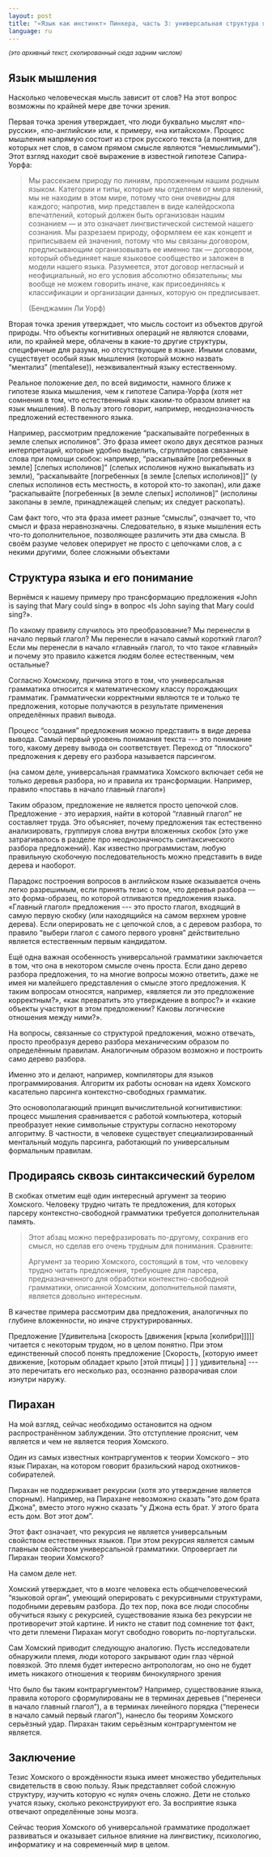 ```yaml
---
layout: post
title: "«Язык как инстинкт» Пинкера, часть 3: универсальная структура языка"
language: ru
---
```


<small>*(это архивный текст, скопированный сюда задним числом)*</small>
## Язык мышления

Насколько человеческая мысль зависит от слов? На этот вопрос возможны по крайней мере две точки зрения.

Первая точка зрения утверждает, что люди буквально мыслят «по-русски», «по-английски» или, к примеру, «на китайском». Процесс мышления напрямую состоит из строк русского текста (а понятия, для которых нет слов, в самом прямом смысле являются “немыслимыми”). Этот взгляд находит своё выражение в известной гипотезе Сапира-Уорфа:

> Мы рассекаем природу по линиям, проложенным нашим родным языком. Категории и типы, которые мы отделяем от мира явлений, мы не находим в этом мире, потому что они очевидны для каждого; напротив, мир представлен в виде калейдоскопа впечатлений, который должен быть организован нашим сознанием — и это означает лингвистической системой нашего сознания. Мы разрезаем природу, оформляем ее как концепт и приписываем ей значения, потому что мы связаны договором, предписывающим организовывать ее именно так — договором, который объединяет наше языковое сообщество и заложен в модели нашего языка. Разумеется, этот договор негласный и неофициальный, но его условия абсолютно обязательны; мы вообще не можем говорить иначе, как присоединяясь к классификации и организации данных, которую он предписывает.
>
> (Бенджамин Ли Уорф)

Вторая точка зрения утверждает, что мысль состоит из объектов другой природы. Что объекты когнитивных операций не являются словами, или, по крайней мере, облачены в какие-то другие структуры, специфичные для разума, но отсутствующие в языке. Иными словами, существует особый язык мышления (который можно назвать “ментализ” (mentalese)), неэквивалентный языку естественному.

Реальное положение дел, по всей видимости, намного ближе к гипотезе языка мышления, чем к гипотезе Сапира-Уорфа (хотя нет сомнения в том, что естественный язык каким-то образом влияет на язык мышления).
В пользу этого говорит, например, неоднозначность предложений естественного языка.

Например, рассмотрим предложение “раскапывайте погребенных в земле слепых исполинов”. Это фраза имеет около двух десятков разных интерпретаций, которые удобно выделить, сгруппировав связанные слова при помощи скобок: например, “раскапывайте [погребенных в земле] [слепых исполинов]” (слепых исполинов нужно выкапывать из земли), “раскапывайте [погребенных [в земле [слепых исполинов]]” (у слепых исполинов есть местность, в которой кто-то закопан), или даже “раскапывайте [погребенных [в земле слепых] исполинов]” (исполины закопаны в земле, принадлежащей слепым; их следует раскопать).

Сам факт того, что эта фраза имеет разные “смыслы”, означает то, что смысл и фраза неравнозначны. Следовательно, в языке мышления есть что-то дополнительное, позволяющее различить эти два смысла. В своём разуме человек оперирует не просто с цепочками слов, а с некими другими, более сложными объектами

## Структура языка и его понимание

Вернёмся к нашему примеру про трансформацию предложения «John is saying that Mary could sing» в вопрос «Is John saying that Mary could sing?». 

По какому правилу случилось это преобразование? Мы перенесли в начало первый глагол? Мы перенесли в начало самый короткий глагол? Если мы перенесли в начало «главный» глагол, то что такое «главный» и почему это правило кажется людям более естественным, чем остальные?

Согласно Хомскому, причина этого в том, что универсальная грамматика относится к математическому классу порождающих грамматик. Грамматически корректными являются те и только те предложения, которые получаются в результате применения определённых правил вывода. 

Процесс “создания” предложения можно представить в виде дерева вывода. Самый первый уровень понимания текста --- это понимание того, какому дереву вывода он соответствует. Переход от “плоского” предложения к дереву его разбора называется парсингом.

(на самом деле, универсальная грамматика Хомского включает себя не только деревья разбора, но и правила их трансформации. Например, правило «поставь в начало главный глагол»)

Таким образом, предложение не является просто цепочкой слов. Предложение - это иерархия, найти в которой “главный глагол” не составляет труда. Это объясняет, почему предложения так естественно анализировать, группируя слова внутри вложенных скобок (это уже затрагивалось в разделе про неоднозначность синтаксического разбора предложений). Как известно программистам, любую правильную скобочную последовательность можно представить в виде дерева и наоборот.

Парадокс построения вопросов в английском языке оказывается очень легко разрешимым, если принять тезис о том, что деревья разбора — это форма-образец, по которой отливаются предложения языка. «Главный глагол» предложения --- это просто глагол, входящий в самую первую скобку (или находящийся на самом верхнем уровне дерева). Если оперировать не с цепочкой слов, а с деревом разбора, то правило “выбери глагол с самого первого уровня” действительно является естественным первым кандидатом.

Ещё одна важная особенность универсальной грамматики заключается в том, что она в некотором смысле очень проста. Если дано дерево разбора предложения, то на многие вопросы можно ответить, даже не имея ни малейшего представления о смысле этого предложения. К таким вопросам относятся, например, «является ли это предложение корректным?», «как превратить это утверждение в вопрос?» и «какие объекты участвуют в этом предложении? Каковы логические отношения между ними?».

На вопросы, связанные со структурой предложения, можно отвечать, просто преобразуя дерево разбора механическим образом по определённым правилам. Аналогичным образом возможно и построить само дерево разбора.

Именно это и делают, например, компиляторы для языков программирования. Алгоритм их работы основан на идеях Хомского касательно парсинга контекстно-свободных грамматик.

Это основополагающий принцип вычислительной когнитивистики: процесс мышления сравнивается с работой компьютера, который преобразует некие символьные структуры согласно некоторому алгоритму. В частности, в человеке существует специализированный ментальный модуль парсинга, работающий по универсальным формальным правилам.

## Продираясь сквозь синтаксический бурелом

В скобках отметим ещё один интересный аргумент за теорию Хомского. Человеку трудно читать те предложения, для которых парсеру контекстно-свободной грамматики требуется дополнительная память.

> Этот абзац можно перефразировать по-другому, сохранив его смысл, но сделав его очень трудным для понимания. Сравните:
>
> Аргумент за теорию Хомского, состоящий в том, что человеку трудно читать предложения, требующие для парсера, предназначенного для обработки контекстно-свободной грамматики, описанной Хомским, дополнительной памяти, является довольно интересным.

В качестве примера рассмотрим два предложения, аналогичных по глубине вложенности, но иначе структурированных.

Предложение [Удивительна [скорость [движения [крыла [колибри]]]]] читается с некоторым трудом, но в целом понятно. При этом единственный способ понять предложение [Скорость, [которую имеет движение, [которым обладает крыло [этой птицы] ] ] ] удивительна] --- это перечитать его несколько раз, осознанно разворачивая слои изнутри наружу.

## Пирахан

На мой взгляд, сейчас необходимо остановится на одном распространённом заблуждении. Это отступление прояснит, чем является и чем не является теория Хомского.

Один из самых известных контраргументов к теории Хомского – это язык Пирахан, на котором говорит бразильский народ охотников-собирателей.

Пирахан не поддерживает рекурсии (хотя это утверждение является спорным). Например, на Пирахане невозможно сказать "это дом брата Джона", вместо этого нужно сказать “у Джона есть брат. У этого брата есть дом. Вот этот дом”.

Этот факт означает, что рекурсия не является универсальным свойством естественных языков. При этом рекурсия является самым главным свойством универсальной грамматики. Опровергает ли Пирахан теории Хомского?

На самом деле нет.

Хомский утверждает, что в мозге человека есть общечеловеческий “языковой орган”, умеющий оперировать с рекурсивными структурами, подобными деревьям разбора. До тех пор, пока все люди способны обучиться языку с рекурсией, существование языка без рекурсии не противоречит этой картине. И никто не ставит под сомнение тот факт, что дети племени Пирахан могут свободно говорить по-португальски.

Сам Хомский приводит следующую аналогию. Пусть исследователи обнаружили племя, люди которого закрывают один глаз чёрной повязкой. Это племя будет интересно антропологам, но оно не будет иметь никакого отношения к теориям бинокулярного зрения

Что было бы таким контраргументом? Например, существование языка, правила которого сформулированы не в терминах деревьев (“перенеси в начало главный глагол”), а в терминах линейного порядка (“перенеси в начало самый первый глагол”), нанесло бы теориям Хомского серьёзный удар. Пирахан таким серьёзным контраргументом не является.

## Заключение

Тезис Хомского о врождённости языка имеет множество убедительных свидетельств в свою пользу. Язык представляет собой сложную структуру, изучить которую «с нуля» очень сложно. Дети не столько учатся языку, сколько реконструируют его. За восприятие языка отвечают определённые зоны мозга.

Сейчас теория Хомского об универсальной грамматике продолжает развиваться и оказывает сильное влияние на лингвистику, психологию, информатику и на современный мир в целом.

